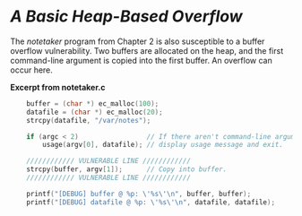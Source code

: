 # *__A Basic Heap-Based Overflow__*

The _notetaker_ program from Chapter 2 is also susceptible to a buffer overflow vulnerability. Two buffers are allocated on the heap, and the first command-line argument is copied into the first buffer. An overflow can occur here.

__Excerpt from notetaker.c__

```c
    buffer = (char *) ec_malloc(100);
    datafile = (char *) ec_malloc(20);
    strcpy(datafile, "/var/notes");

    if (argc < 2)                 // If there aren't command-line arguments,
        usage(argv[0], datafile); // display usage message and exit.

    //////////// VULNERABLE LINE ////////////
    strcpy(buffer, argv[1]);      // Copy into buffer.
    //////////// VULNERABLE LINE ////////////

    printf("[DEBUG] buffer @ %p: \'%s\'\n", buffer, buffer);
    printf("[DEBUG] datafile @ %p: \'%s\'\n", datafile, datafile);
```
